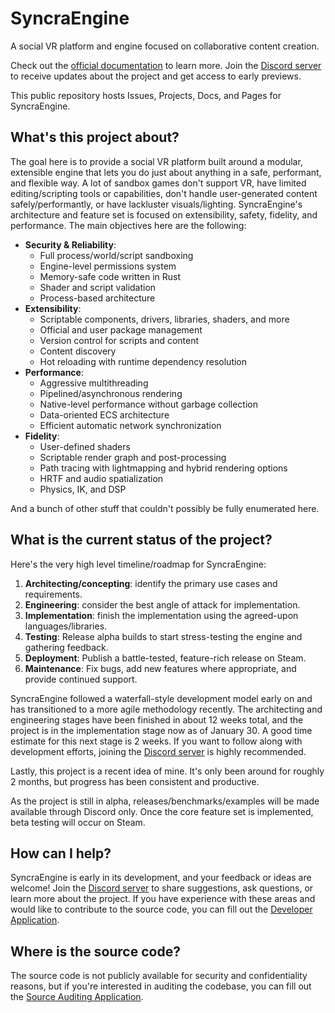 # SyncraEngine

A social VR platform and engine focused on collaborative content creation.

Check out the [official documentation](https://docs.syncraengine.net/) to learn more. Join the [Discord server](https://discord.gg/yxMagwQx9A) to receive updates about the project and get access to early previews.

This public repository hosts Issues, Projects, Docs, and Pages for SyncraEngine.

## What's this project about?

The goal here is to provide a social VR platform built around a modular, extensible engine that lets you do just about anything in a safe, performant, and flexible way. A lot of sandbox games don't support VR, have limited editing/scripting tools or capabilities, don't handle user-generated content safely/performantly, or have lackluster visuals/lighting. SyncraEngine's architecture and feature set is focused on extensibility, safety, fidelity, and performance. The main objectives here are the following:

- **Security & Reliability**:
  - Full process/world/script sandboxing
  - Engine-level permissions system
  - Memory-safe code written in Rust
  - Shader and script validation
  - Process-based architecture
- **Extensibility**:
  - Scriptable components, drivers, libraries, shaders, and more
  - Official and user package management
  - Version control for scripts and content
  - Content discovery
  - Hot reloading with runtime dependency resolution
- **Performance**:
  - Aggressive multithreading
  - Pipelined/asynchronous rendering
  - Native-level performance without garbage collection
  - Data-oriented ECS architecture
  - Efficient automatic network synchronization
- **Fidelity**:
  - User-defined shaders
  - Scriptable render graph and post-processing
  - Path tracing with lightmapping and hybrid rendering options
  - HRTF and audio spatialization
  - Physics, IK, and DSP

And a bunch of other stuff that couldn't possibly be fully enumerated here.

## What is the current status of the project?

Here's the very high level timeline/roadmap for SyncraEngine:

1. **Architecting/concepting**: identify the primary use cases and requirements.
2. **Engineering**: consider the best angle of attack for implementation.
3. **Implementation**: finish the implementation using the agreed-upon languages/libraries.
4. **Testing**: Release alpha builds to start stress-testing the engine and gathering feedback.
5. **Deployment**: Publish a battle-tested, feature-rich release on Steam.
6. **Maintenance**: Fix bugs, add new features where appropriate, and provide continued support.

SyncraEngine followed a waterfall-style development model early on and has transitioned to a more agile methodology recently. The architecting and engineering stages have been finished in about 12 weeks total, and the project is in the implementation stage now as of January 30. A good time estimate for this next stage is 2 weeks. If you want to follow along with development efforts, joining the [Discord server](https://discord.gg/yxMagwQx9A) is highly recommended.

Lastly, this project is a recent idea of mine. It's only been around for roughly 2 months, but progress has been consistent and productive.

As the project is still in alpha, releases/benchmarks/examples will be made available through Discord only. Once the core feature set is implemented, beta testing will occur on Steam.

## How can I help?

SyncraEngine is early in its development, and your feedback or ideas are welcome! Join the [Discord server](https://discord.gg/yxMagwQx9A) to share suggestions, ask questions, or learn more about the project. If you have experience with these areas and would like to contribute to the source code, you can fill out the [Developer Application](https://docs.google.com/forms/d/e/1FAIpQLSc0gTEckujjUgszlFeN69_viyBRWrHARQNbsEX4mYmDuIn13A/viewform?usp=header).

## Where is the source code?

The source code is not publicly available for security and confidentiality reasons, but if you're interested in auditing the codebase, you can fill out the [Source Auditing Application](https://docs.google.com/forms/d/e/1FAIpQLSfCcFhZwCO7ZZrI1Vkcy_BeIAvEhZcTiMjoQhZK5ewXZSpyww/viewform?usp=header).

